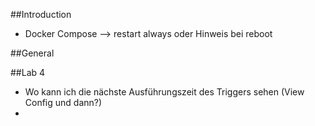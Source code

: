 ##Introduction
- Docker Compose --> restart always oder Hinweis bei reboot 

##General 

##Lab 4

- Wo kann ich die nächste Ausführungszeit des Triggers sehen (View Config und dann?)
-  